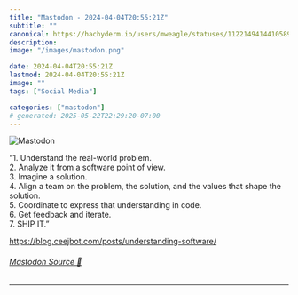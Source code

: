 ```yaml
---
title: "Mastodon - 2024-04-04T20:55:21Z"
subtitle: ""
canonical: https://hachyderm.io/users/mweagle/statuses/112214941441058943
description:
image: "/images/mastodon.png"

date: 2024-04-04T20:55:21Z
lastmod: 2024-04-04T20:55:21Z
image: ""
tags: ["Social Media"]

categories: ["mastodon"]
# generated: 2025-05-22T22:29:20-07:00
---
```

![Mastodon](/images/mastodon.png)

<p>“1. Understand the real-world problem.<br />2. Analyze it from a software point of view. <br />3. Imagine a solution.<br />4. Align a team on the problem, the solution, and the values that shape the solution.<br />5. Coordinate to express that understanding in code.<br />6. Get feedback and iterate.<br />7. SHIP IT.”</p><p><a href="https://blog.ceejbot.com/posts/understanding-software/" target="_blank" rel="nofollow noopener noreferrer" translate="no"><span class="invisible">https://</span><span class="ellipsis">blog.ceejbot.com/posts/underst</span><span class="invisible">anding-software/</span></a></p>


###### [Mastodon Source 🐘](https://hachyderm.io/@mweagle/112214941441058943)

___
